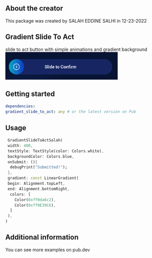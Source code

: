 ## About the creator
This package was created by SALAH EDDINE SALHI in 12-23-2022

## Gradient Slide To Act
slide to act button with simple animations and gradient background
![img.png](img.png)
## Getting started
```yaml
dependencies:
gradient_slide_to_act: any # or the latest version on Pub
```


## Usage


```dart
 GradientSlideToActSalah(
 width: 400,
 textStyle: TextStyle(color: Colors.white),
 backgroundColor: Colors.blue,
 onSubmit: (){
  debugPrint("Submitted!");
 },
 gradient: const LinearGradient(
 begin: Alignment.topLeft,
 end: Alignment.bottomRight,
  colors: [
    Color(0xff0da6c2),
    Color(0xff0E39C6),
  ]
 ),
)
```

## Additional information

You can see more examples on pub.dev 
